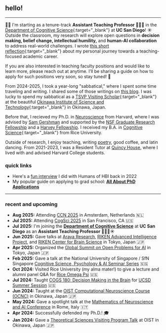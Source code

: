 ## hello!
***

📢🚨 I'm starting as a tenure-track **Assistant Teaching Professor** 👩🏻‍🏫 in the [Department of Cognitive Science](https://cogsci.ucsd.edu/){:target="_blank"} at **UC San Diego**! ☀️ Outside the classroom, my research will explore open questions in **decision making, belief change, intellectual humility,** and **human-AI collaboration** to address real-world challenges. I wrote [this short reflection](https://sabbatical.lucylai.com/p/becoming-professor-lai){:target="_blank"} about my personal journey towards a teaching-focused academic career.

If you are also interested in teaching faculty positions and would like to learn more, please reach out at anytime. I’ll be sharing a guide on how to apply for such positions very soon, so stay tuned! 🔔 

From 2024-2025, I took a year-long "sabbatical," where I spent some time traveling and writing. I shared some of those writings on [this blog](https://sabbatical.lucylai.com/). I was lucky to spend my sabbatical as a [TSVP Visiting Scholar](https://groups.oist.jp/tsvp){:target="_blank"} at the beautiful [Okinawa Institute of Science and Technology](https://oist.jp){:target="_blank"} in Okinawa, Japan. 

Before that, I recieved my Ph.D. in <a href="https://pinphd.hms.harvard.edu/" target="_blank">Neuroscience</a> from Harvard, where I was advised by <a href="http://gershmanlab.com/people/sam.html" target="_blank">Sam Gershman</a> and supported by the <a href="https://www.nsfgrfp.org/" target="_blank">NSF Graduate Research Fellowship</a> and a <a href="https://www.28twelvefoundation.org/" target="_blank">Harvey Fellowship</a>. I received my B.A. in [Cognitive Science](https://cogsci.rice.edu/){:target="_blank"} from Rice University.

Outside of research, I enjoy teaching, writing <a href="http://subcorticalsongs.wordpress.com/" target="_blank">poetry</a>, good coffee, and latin dancing. From 2021-2023, I was a Resident Tutor at <a href="https://quincy.harvard.edu/" target="_blank">Quincy House</a>, where I lived with and advised Harvard College students.

### quick links
* Here's a [fun interview](https://brain.harvard.edu/hbi_humans/lucy-lai/) I did with Humans of HBI back in 2022
* My popular guide on applying to grad school: **[All About PhD Applications](https://lucylai.com/blog/gradapps)**

***

### recent and upcoming
* **Aug 2025:** Attending [CCN 2025](https://2025.ccneuro.org/) in Amsterdam, Netherlands 🇳🇱
* **Jul 2025:** Attending [CogSci 2025](https://cognitivesciencesociety.org/cogsci-2025/) in San Francisco, CA 🇺🇸
* **Jul 2025:** I'm joining the **[Department of Cognitive Science](https://cogsci.ucsd.edu/)** at **UC San Diego** as an **Assistant Teaching Professor** 👩🏻‍🏫☀️
* **Jun 2025:** Gave talks at [Araya Research](https://research.araya.org/), [RIKEN Advanced Intelligence Project](https://www.riken.jp/en/research/labs/aip/), and [RIKEN Center for Brain Science](https://cbs.riken.jp/en/) in Tokyo, Japan 🇯🇵
* **Apr 2025:** Organized the [Global Summit on Open Problems for AI](https://www.algopreneurship.ai/) in Tokyo, Japan 🇯🇵
* **Feb 2025:** Gave a talk at the National University of Singapore / SfN Singapore [Cognitive Science, Psychology & AI Seminar Series](https://sfn.sg/cognitive-science-psychology-ai-seminar-series-3/) 🇸🇬
* **Oct 2024:** Visited Rice University (my alma mater!) to give a lecture and alumni panel Q&A for [Rice Omega Psi](https://www.instagram.com/riceomegapsi/) 🇺🇸
* **Jul 2024:** Taught [COGS 180: Decision Making in the Brain](https://cogs180.github.io/su24/) for [UCSD Summer Session](https://summersession.ucsd.edu/) 🇺🇸
* **Jun 2024:** Taught at the [OIST Computational Neuroscience Course (OCNC)](https://groups.oist.jp/ocnc) in Okinawa, Japan 🇯🇵
* **May 2024:** Gave a spotlight talk at the [Mathematics of Neuroscience and AI Conference](https://neuromonster.org/) in Rome, Italy 🇮🇹
* **Apr 2024:** Successfully defended my Ph.D.! 🎓
* **Jan 2024:** Gave a [Theoretical Sciences Visiting Program Talk](https://www.youtube.com/watch?v=HRle-fddpYo) at OIST in Okinawa, Japan 🇯🇵
